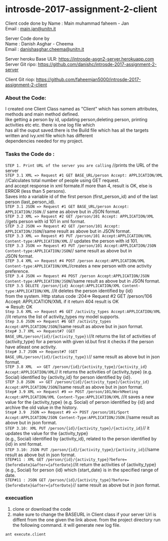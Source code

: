 # introsde-2017-assignment-2-client
Client code done by
Name : Main muhammad faheem - Jan  
Email : main.jan@unitn.it  

Server Code done by  
Name : Danish Asghar - Cheema  
Email : danishasghar.cheema@unitn.it  

Server heroku Base ULR: https://introsde-asgn2-server.herokuapp.com  
Server Git ripo: https://github.com/danishc/introsde-2017-assignment-2-server  

Client Git riop: https://github.com/faheemjan5000/introsde-2017-assignment-2-client  
                 

### About the Code:

I created one Client Class named as "Client" which has somem attributes, methods and main method defined.   
like getting a person by id, updating person,deleting person, printing activities etc etc. there is one log file which   
has all the ouput saved.there is the Build file which has all the targets written and ivy.xml file which has different  
dependencies needed for my project.    

### Tasks the Code do :    

`STEP 1. Print URL of the server you are calling` //prints the URL of the server      
`STEP 3.1 XML => Request #1 GET BASE_URL/person Accept: APPLICATION/XML` //Calculates total number of people using GET request.    
 and accept response in xml formate.If more than 4, result is OK, else is ERROR (less than 5 persons).    
 Saves into a variable id of the first person (first_person_id) and of the last person (last_person_id).   
`STEP 3.1 JSON => Request #1 GET BASE_URL/person Accept: APPLICATION/JSON` // same as above but in JSON format.    
`STEP 3.2 XML => Request #2 GET /person/101 Accept: APPLICATION/XML` //gets person with id 101 in xml format.    
`STEP 3.2 JSON => Request #2 GET /person/101 Accept: APPLICATION/JSON`//same result as above but in JSON format.    
`STEP 3.3 XML => Request #3 PUT /person/101 Accept:APPLICATION/XML Content-type:APPLICATION/XML` // updates the person with id 101.    
`STEP 3.3 JSON => Request #3 PUT /person/101 Accept:APPLICATION/JSON Content-type:APPLICATION/JSON`// same result as above but in    
JSON format.    
`STEP 3.4 XML => Request #4 POST /person Accept:APPLICATION/XML Content-type:APPLICATION/XML`//creates a new person with one activity    preference.  
`STEP 3.4 JSON => Request #4 POST /person Accept:APPLICATION/JSON Content-type:APPLICATION/JSON`//same result as above but in JSON     format.    
`STEP 3.5 DELETE /person/{id} Accept:APPLICATION/XML Content-type:APPLICATION/XML` //it deletes the person identified by {id}    
from the system.  Http status code :204=> Request #2 GET /person/106 Accept: APPLICATION/XML if it return 404 result is OK  
=> Result: OK     
`Step 3.6 XML => Request #6 GET /activity_types Accept:APPLICATION/XML` //it returns the list of activity_types my model supports.   
`Step 3.6 JSON => Request #6 GET /activity_types Accept:APPLICATION/JSON`//same result as above but in json format.    
`Step# 3.7 XML => Request#7 (GET BASE_URL/person/{id}/{activity_type})`//it returns the list of activities of {activity_type} for a   person with given id.but first  it checks if the person have atleast one activity.  
`Step# 3.7 JSON => Request#7 (GET BASE_URL/person/{id}/{activity_type})`// same result as above but in json format.    
`STEP 3.8 XML  => GET /person/{id}/{activity_type}/{activity_id} Accept:APPLICATION/XML`// it returns the activities of {activity_type}   (e.g. Social) identified by     {activity_id} for person identified by {id}.    
`STEP 3.8 JSON  => GET /person/{id}/{activity_type}/{activity_id} Accept:APPLICATION/JSON`//same result as above but in json format.     
`Step# 3.9 XML => Request #9 => POST /person/101/WorkMeeting Accept:APPLICATION/XML Content-Type:APPLICATION/XML` //it saves a new   value for the {activity_type} (e.g. Social) of person identified by {id} and archive the old value in the history.    
`Step# 3.9  JSON => Request #9 => POST /person/101/Sport Accept:APPLICATION/JSON Content-Type:APPLICATION/JSON` //same result as  
above but in json format.    
`STEP 3.10: XML PUT /person/{id}/{activity_type}/{activity_id}`// it updates the value for the {activity_type}  
(e.g., Social) identified by {activity_id}, related to the person identified by {id} in xml format.    
`STEP 3.10: JSON PUT /person/{id}/{activity_type}/{activity_id}`//same result as above but in json format.    
`STEP#11 : XML GET /person/{id}/{activity_type}?before={beforeDate}&after={afterDate}`//it return the activities of {activity_type}     (e.g., Social) for person {id} which {start_date} is in the specified range of date.    
 `STEP#11 : JSON GET /person/{id}/{activity_type}?before={beforeDate}&after={afterDate}`// same result as above but in json format.     
                  
### execuation
1) clone or download the code
2) make sure to change the BASEURL in Client class if your server Url is diffent from the one given the link above.
from the project directory run the following command. it will generate new log file.
```
ant execute.client
```

